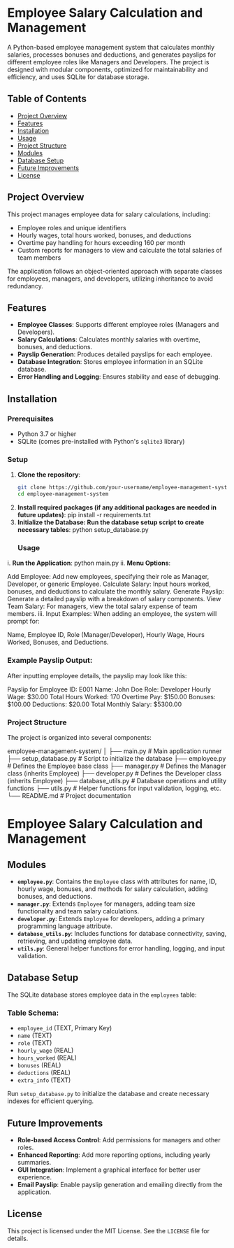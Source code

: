 # Employee Salary Calculation and Management

A Python-based employee management system that calculates monthly salaries, processes bonuses and deductions, and generates payslips for different employee roles like Managers and Developers. The project is designed with modular components, optimized for maintainability and efficiency, and uses SQLite for database storage.

## Table of Contents
- [Project Overview](#project-overview)
- [Features](#features)
- [Installation](#installation)
- [Usage](#usage)
- [Project Structure](#project-structure)
- [Modules](#modules)
- [Database Setup](#database-setup)
- [Future Improvements](#future-improvements)
- [License](#license)

## Project Overview
This project manages employee data for salary calculations, including:
- Employee roles and unique identifiers
- Hourly wages, total hours worked, bonuses, and deductions
- Overtime pay handling for hours exceeding 160 per month
- Custom reports for managers to view and calculate the total salaries of team members

The application follows an object-oriented approach with separate classes for employees, managers, and developers, utilizing inheritance to avoid redundancy.

## Features
- **Employee Classes**: Supports different employee roles (Managers and Developers).
- **Salary Calculations**: Calculates monthly salaries with overtime, bonuses, and deductions.
- **Payslip Generation**: Produces detailed payslips for each employee.
- **Database Integration**: Stores employee information in an SQLite database.
- **Error Handling and Logging**: Ensures stability and ease of debugging.

## Installation

### Prerequisites
- Python 3.7 or higher
- SQLite (comes pre-installed with Python's `sqlite3` library)

### Setup
1. **Clone the repository**:
   ```bash
   git clone https://github.com/your-username/employee-management-system.git
   cd employee-management-system
2. **Install required packages (if any additional packages are needed in future updates)**:
   pip install -r requirements.txt
3. **Initialize the Database: Run the database setup script to create necessary tables**:
   python setup_database.py
   ### Usage
i. **Run the Application**:
python main.py
ii. **Menu Options**:

Add Employee: Add new employees, specifying their role as Manager, Developer, or generic Employee.
Calculate Salary: Input hours worked, bonuses, and deductions to calculate the monthly salary.
Generate Payslip: Generate a detailed payslip with a breakdown of salary components.
View Team Salary: For managers, view the total salary expense of team members.
iii. Input Examples: When adding an employee, the system will prompt for:

Name, Employee ID, Role (Manager/Developer), Hourly Wage, Hours Worked, Bonuses, and Deductions.

### Example Payslip Output:
After inputting employee details, the payslip may look like this:

Payslip for Employee ID: E001
Name: John Doe
Role: Developer
Hourly Wage: $30.00
Total Hours Worked: 170
Overtime Pay: $150.00
Bonuses: $100.00
Deductions: $20.00
Total Monthly Salary: $5300.00

### Project Structure
The project is organized into several components:

employee-management-system/
│
├── main.py                 # Main application runner
├── setup_database.py       # Script to initialize the database
├── employee.py             # Defines the Employee base class
├── manager.py              # Defines the Manager class (inherits Employee)
├── developer.py            # Defines the Developer class (inherits Employee)
├── database_utils.py       # Database operations and utility functions
├── utils.py                # Helper functions for input validation, logging, etc.
└── README.md               # Project documentation

# Employee Salary Calculation and Management

## Modules

- **`employee.py`**: Contains the `Employee` class with attributes for name, ID, hourly wage, bonuses, and methods for salary calculation, adding bonuses, and deductions.
- **`manager.py`**: Extends `Employee` for managers, adding team size functionality and team salary calculations.
- **`developer.py`**: Extends `Employee` for developers, adding a primary programming language attribute.
- **`database_utils.py`**: Includes functions for database connectivity, saving, retrieving, and updating employee data.
- **`utils.py`**: General helper functions for error handling, logging, and input validation.

## Database Setup

The SQLite database stores employee data in the `employees` table:

### Table Schema:
- `employee_id` (TEXT, Primary Key)
- `name` (TEXT)
- `role` (TEXT)
- `hourly_wage` (REAL)
- `hours_worked` (REAL)
- `bonuses` (REAL)
- `deductions` (REAL)
- `extra_info` (TEXT)

Run `setup_database.py` to initialize the database and create necessary indexes for efficient querying.

## Future Improvements
- **Role-based Access Control**: Add permissions for managers and other roles.
- **Enhanced Reporting**: Add more reporting options, including yearly summaries.
- **GUI Integration**: Implement a graphical interface for better user experience.
- **Email Payslip**: Enable payslip generation and emailing directly from the application.

## License
This project is licensed under the MIT License. See the `LICENSE` file for details.





